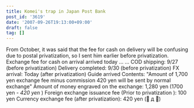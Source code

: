 ```yaml
---
title: Komei's trap in Japan Post Bank
post_id: '3619'
date: '2007-09-26T19:13:00+09:00'
draft: false
tag: []
---
```


From October, it was said that the fee for cash on delivery will be confusing due to postal privatization, so I sent him earlier before privatization. Exchange fee for cash on arrival arrived today ... ... COD shipping: 9/27 (before privatization) Delivery completed: 9/30 (before privatization) FX arrival: Today (after privatization) Guide arrived Contents: "Amount of 1,700 yen exchange fee minus commission 420 yen will be sent by normal exchange" Amount of money engraved on the exchange: 1,280 yen (1700 yen - _420 yen_ ) Foreign exchange issuance fee (Prior to privatization ): 100 yen Currency exchange fee (after privatization): 420 yen (゚ д ゚)